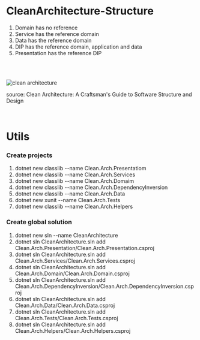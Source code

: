# CleanArchitecture-Structure

1. Domain has no reference
2. Service has the reference domain
3. Data has the reference domain
4. DIP has the reference domain, application and data
5. Presentation has the reference DIP
</br>
</br>

![clean architecture](https://github.com/JoseVitorLemos/CleanArchitecture-Structure/assets/50563095/451aed5d-ec8e-4130-8c92-0cb42e1d875d)
<p>source: Clean Architecture: A Craftsman's Guide to Software Structure and Design</p>

</br>

<h1>Utils</h1>
<h3>Create projects</h3>

1. dotnet new classlib --name Clean.Arch.Presentatiom
2. dotnet new classlib --name Clean.Arch.Services
3. dotnet new classlib --name Clean.Arch.Domaim
4. dotnet new classlib --name Clean.Arch.DependencyInversion
5. dotnet new classlib --name Clean.Arch.Data
6. dotnet new xunit --name Clean.Arch.Tests
7. dotnet new classlib --name Clean.Arch.Helpers

<h3>Create global solution</h3>

1. dotnet new sln --name CleanArchitecture 
2. dotnet sln CleanArchitecture.sln add Clean.Arch.Presentation/Clean.Arch.Presentation.csproj
3. dotnet sln CleanArchitecture.sln add Clean.Arch.Services/Clean.Arch.Services.csproj
4. dotnet sln CleanArchitecture.sln add Clean.Arch.Domain/Clean.Arch.Domain.csproj
5. dotnet sln CleanArchitecture.sln add Clean.Arch.DependencyInversion/Clean.Arch.DependencyInversion.csproj
6. dotnet sln CleanArchitecture.sln add Clean.Arch.Data/Clean.Arch.Data.csproj
7. dotnet sln CleanArchitecture.sln add Clean.Arch.Tests/Clean.Arch.Tests.csproj
8. dotnet sln CleanArchitecture.sln add Clean.Arch.Helpers/Clean.Arch.Helpers.csproj
